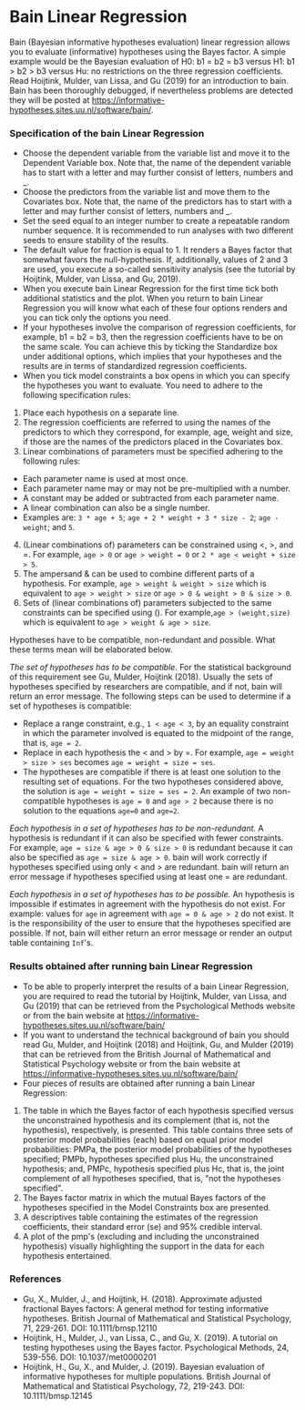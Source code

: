 Bain Linear Regression
==========================

Bain (Bayesian informative hypotheses evaluation)  linear regression allows you to evaluate (informative) hypotheses using the Bayes factor. A simple example would be the Bayesian evaluation of H0: b1 = b2 = b3 versus H1: b1 > b2 > b3 versus Hu: no restrictions on the three regression coefficients. Read Hoijtink, Mulder, van Lissa, and Gu (2019) for an introduction to bain. Bain has been thoroughly debugged, if nevertheless problems are detected they will be posted at https://informative-hypotheses.sites.uu.nl/software/bain/.

### Specification of the bain Linear Regression

- Choose the dependent variable from the variable list and move it to the Dependent Variable box. Note that, the name of the dependent variable has to start with a letter and may further consist of letters, numbers and _.
- Choose the predictors from the variable list and move them to the Covariates box. Note that, the name of the predictors has to start with a letter and may further consist of letters, numbers and _.
- Set the seed equal to an integer number to create a repeatable random number sequence. It is recommended to run analyses with two different seeds to ensure stability of the results.
- The default value for fraction is equal to 1. It renders a Bayes factor that somewhat favors the null-hypothesis. If, additionally, values of 2 and 3 are used, you execute a so-called sensitivity analysis (see the tutorial by Hoijtink, Mulder, van Lissa, and Gu, 2019).
- When you execute bain Linear Regression for the first time tick both additional statistics and the plot. When you return to bain Linear Regression you will know what each of these four options renders and you can tick only the options you need.
- If your hypotheses involve the comparison of regression coefficients, for example, b1 = b2 = b3, then the regression coefficients have to be on the same scale. You can achieve this by ticking the Standardize box under additional options, which implies that your hypotheses and the results are in terms of standardized regression coefficients.
- When you tick model constraints a box opens in which you can specify the hypotheses you want to evaluate. You need to adhere to the following specification rules:

1. Place each hypothesis on a separate line.
2. The regression coefficients are referred to using the names of the predictors to which they correspond, for example, age, weight and size, if those are the names of the predictors placed in the Covariates box.
3. Linear combinations of parameters must be specified adhering to the following rules:
  - Each parameter name is used at most once.
  - Each parameter name may or may not be pre-multiplied with a number.
  - A constant may be added or subtracted from each parameter name.
  - A linear combination can also be a single number.
  - Examples are: `3 * age + 5`; `age + 2 * weight + 3 * size - 2`; `age - weight`; and `5`.
4. (Linear combinations of) parameters can be constrained using <, >, and =. For example, `age > 0` or `age > weight = 0` or `2 * age < weight + size > 5`.
5. The ampersand & can be used to combine different parts of a hypothesis. For example, `age > weight & weight > size` which is equivalent to `age > weight > size` or `age > 0 & weight > 0 & size > 0`.
6. Sets of (linear combinations of) parameters subjected to the same constraints can be specified using (). For example,`age > (weight,size)` which is equivalent to `age > weight & age > size`.

Hypotheses have to be compatible, non-redundant and possible. What these terms mean will be elaborated below.

*The set of hypotheses has to be compatible*. For the statistical background of this requirement see Gu, Mulder, Hoijtink (2018). Usually the sets of hypotheses specified by researchers are compatible, and if not, bain will return an error message. The following steps can be used to determine if a set of hypotheses is compatible:

- Replace a range constraint, e.g., `1 < age < 3`, by an equality constraint in which the parameter involved is equated to the midpoint of the range, that is, `age = 2`.
- Replace in each hypothesis the < and > by =. For example, `age = weight > size > ses` becomes `age = weight = size = ses`.
- The hypotheses are compatible if there is at least one solution to the resulting set of equations. For the two hypotheses considered above, the solution is `age = weight = size = ses = 2`. An example of two non-compatible hypotheses is `age = 0` and `age > 2` because there is no solution to the equations `age=0` and `age=2`.

*Each hypothesis in a set of hypotheses has to be non-redundant.* A hypothesis is redundant if it can also be specified with fewer constraints. For example, `age = size & age > 0 & size > 0` is redundant because it can also be specified as `age = size & age > 0`. bain will work correctly if hypotheses specified using only < and > are redundant. bain  will return an error message if hypotheses specified using at least one = are redundant.

*Each hypothesis in a set of hypotheses has to be possible.* An hypothesis is impossible if estimates in agreement with the hypothesis do not exist. For example: values for `age` in agreement with `age = 0 & age > 2` do not exist. It is the responsibility of the user to ensure that the hypotheses specified are possible. If not, bain will either return an error message or render an output table containing `Inf`'s.

### Results obtained after running bain Linear Regression

- To be able to properly interpret the results of a bain Linear Regression, you are required to read the tutorial by Hoijtink, Mulder, van Lissa, and Gu (2019) that can be retrieved from the Psychological Methods website or from the bain website at https://informative-hypotheses.sites.uu.nl/software/bain/
- If you want to understand the technical background of bain you should read Gu, Mulder, and Hoijtink (2018) and Hoijtink, Gu, and Mulder (2019) that can be retrieved from the British Journal of Mathematical and Statistical Psychology website or from the bain website at https://informative-hypotheses.sites.uu.nl/software/bain/
- Four pieces of results are obtained after running a bain Linear Regression:

1. The table in which the Bayes factor of each hypothesis specified versus the 
unconstrained hypothesis and its complement (that is, not the hypothesis),
respectively, is presented. This table contains three sets of posterior model
probabilities (each) based on equal prior model probabilities: PMPa, the posterior
model probabilities of the hypotheses specified; PMPb, hypotheses specified plus
Hu, the unconstrained hypothesis; and, PMPc, hypothesis specified plus Hc, that
is, the joint complement of all hypotheses specified, that is, "not the
hypotheses specified".
2. The Bayes factor matrix in which the mutual Bayes factors of the hypotheses specified in the Model Constraints box are presented.
3. A descriptives table containing the estimates of the regression coefficients, their standard error (se) and 95% credible interval.
4. A plot of the pmp's (excluding and including the unconstrained hypothesis) visually highlighting the support in the data for each hypothesis entertained.

### References

- Gu, X., Mulder, J., and Hoijtink, H. (2018). Approximate adjusted fractional Bayes factors: A general method for testing informative hypotheses. British Journal of Mathematical and Statistical Psychology, 71, 229-261. DOI: 10.1111/bmsp.12110
- Hoijtink, H., Mulder, J., van Lissa, C., and Gu, X. (2019). A tutorial on testing hypotheses using the Bayes factor. Psychological Methods, 24, 539-556. DOI: 10.1037/met0000201 
- Hoijtink, H., Gu, X., and Mulder, J. (2019). Bayesian evaluation of informative hypotheses for multiple populations. British Journal of Mathematical and Statistical Psychology, 72, 219-243. DOI: 10.1111/bmsp.12145